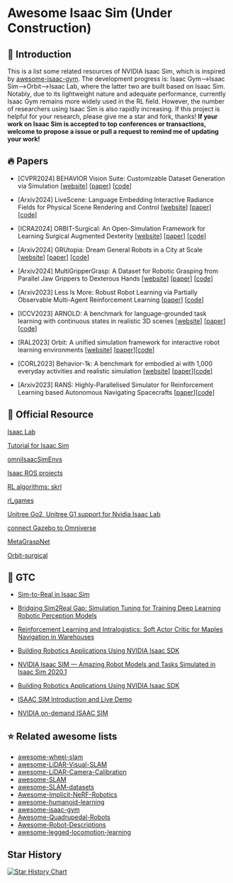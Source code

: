 # Awesome Isaac Sim (Under Construction)

## 📝 Introduction

This is a list some related resources of NVIDIA Isaac Sim, which is inspired by [awesome-isaac-gym](https://github.com/wangcongrobot/awesome-isaac-gym). The development progress is: Isaac Gym-->Isaac Sim-->Orbit-->Isaac Lab, where the latter two are built based on Isaac Sim. Notably, due to its lightweight nature and adequate performance, currently Isaac Gym remains more widely used in the RL field. However, the number of researchers using Isaac Sim is also rapidly increasing. If this project is helpful for your research, please give me a star and fork, thanks!
**If your work on Isaac Sim is accepted to top conferences or transactions, welcome to propose a issue or pull a request to remind me of updating your work!**


## 🔥 Papers


- [CVPR2024] BEHAVIOR Vision Suite: Customizable Dataset Generation via Simulation
 [[website](https://behavior-vision-suite.github.io/)] [[paper](https://openaccess.thecvf.com/content/CVPR2024/papers/Ge_BEHAVIOR_Vision_Suite_Customizable_Dataset_Generation_via_Simulation_CVPR_2024_paper.pdf)] [[code](https://github.com/behavior-vision-suite/behavior-vision-suite.github.io)]


- [Arxiv2024] LiveScene: Language Embedding Interactive Radiance Fields for Physical Scene Rendering and Control
 [[website](https://github.com/livescenes/livescenes.github.io)] [[paper](https://arxiv.org/pdf/2406.16038)] [[code](https://github.com/livescenes/livescenes.github.io)]

- [ICRA2024] ORBIT-Surgical: An Open-Simulation Framework for Learning Surgical Augmented Dexterity [[website](https://orbit-surgical.github.io/)] [[paper](https://arxiv.org/abs/2404.16027)] [[code](https://github.com/orbit-surgical/orbit-surgical)]

- [Arxiv2024] GRUtopia: Dream General Robots in a City at Scale [[website](https://grutopia.github.io/)] [[paper](https://arxiv.org/pdf/2407.10943)] [[code](https://github.com/OpenRobotLab/GRUtopia)]

- [Arxiv2024] MultiGripperGrasp: A Dataset for Robotic Grasping from Parallel Jaw Grippers to Dexterous Hands [[website](https://irvlutd.github.io/MultiGripperGrasp/)] [[paper](https://arxiv.org/pdf/2403.09841)] [[code](https://github.com/IRVLUTD/isaac_sim_grasping)]

- [Arxiv2023] Less Is More: Robust Robot Learning via Partially Observable Multi-Agent Reinforcement Learning [[paper](https://arxiv.org/pdf/2309.14792)] [[code](https://github.com/TIERS/isaac-marl-mobile-manipulation)]

- [ICCV2023] ARNOLD: A benchmark for language-grounded task learning with continuous states in realistic 3D scenes [[website](https://arnold-benchmark.github.io/)] [[paper](https://openaccess.thecvf.com/content/ICCV2023/papers/Gong_ARNOLD_A_Benchmark_for_Language-Grounded_Task_Learning_with_Continuous_States_ICCV_2023_paper.pdf)] [[code](https://github.com/arnold-benchmark/arnold)]

- [RAL2023] Orbit: A unified simulation framework for interactive robot learning environments [[website](https://isaac-orbit.github.io/)] [[paper](https://arxiv.org/pdf/2301.04195)][[code](https://github.com/isaac-sim/IsaacLab)]

- [CORL2023] Behavior-1k: A benchmark for embodied ai with 1,000 everyday activities and realistic simulation [[website](https://behavior.stanford.edu/behavior-1k)] [[paper](https://proceedings.mlr.press/v205/li23a/li23a.pdf)][[code](https://github.com/StanfordVL/behavior)]

- [Arxiv2023] RANS: Highly-Parallelised Simulator for Reinforcement Learning based Autonomous Navigating Spacecrafts [[paper](https://arxiv.org/pdf/2310.07393)][[code](https://github.com/elharirymatteo/RANS/)]



## 🚩 Official Resource

[Isaac Lab](https://github.com/isaac-sim/IsaacLab)

[Tutorial for Isaac Sim](https://docs.omniverse.nvidia.com/isaacsim/latest/core_api_tutorials/tutorial_core_hello_world.html)

[omniIsaacSimEnvs](https://github.com/isaac-sim/OmniIsaacGymEnvs)

[Isaac ROS projects](https://github.com/NVIDIA-ISAAC-ROS)

[RL algorithms: skrl](https://github.com/Toni-SM/skrl)

[rl_games](https://github.com/Denys88/rl_games)

[Unitree Go2, Unitree G1 support for Nvidia Isaac Lab](https://github.com/abizovnuralem/go2_omniverse)

[connect Gazebo to Omniverse](https://github.com/gazebosim/gz-omni)

[MetaGraspNet](https://github.com/maximiliangilles/MetaGraspNet)

[Orbit-surgical](https://github.com/orbit-surgical/orbit-surgical)


## 🎯 GTC

- [Sim-to-Real in Isaac Sim](https://www.nvidia.com/en-us/on-demand/session/gtcspring21-s31824/)

- [Bridging Sim2Real Gap: Simulation Tuning for Training Deep Learning Robotic Perception Models](https://www.nvidia.com/en-us/on-demand/session/gtcspring21-s31649/)

- [Reinforcement Learning and Intralogistics: Soft Actor Critic for Maples Navigation in Warehouses](https://www.nvidia.com/en-us/on-demand/session/gtcspring21-e31467/)

- [Building Robotics Applications Using NVIDIA Isaac SDK](https://www.nvidia.com/en-us/on-demand/session/gtcfall20-a21856/)

- [NVIDIA Isaac SIM — Amazing Robot Models and Tasks Simulated in Isaac Sim 2020.1](https://www.nvidia.com/en-us/on-demand/session/gtcsj20-d2s43/)

- [Building Robotics Applications Using NVIDIA Isaac SDK](https://www.nvidia.com/en-us/on-demand/session/gtcfall20-a21856/)


- [ISAAC SIM Introduction and Live Demo](https://www.nvidia.com/en-us/on-demand/session/omniverse2020-om1314/)

- [NVIDIA on-demand ISAAC SIM](https://www.nvidia.com/en-us/on-demand/search/?facet.mimetype[]=event%20session&layout=list&page=1&q=isaac%20sim&sort=relevance)



## ⭐️ Related awesome lists

- [awesome-wheel-slam](https://github.com/sjtuyinjie/awesome-wheel-slam)
- [awesome-LiDAR-Visual-SLAM](https://github.com/sjtuyinjie/awesome-LiDAR-Visual-SLAM)
- [awesome-LiDAR-Camera-Calibration](https://github.com/Deephome/Awesome-LiDAR-Camera-Calibration)
- [awesome-SLAM](https://github.com/SilenceOverflow/Awesome-SLAM)
- [awesome-SLAM-datasets](https://github.com/youngguncho/awesome-slam-datasets)
- [Awesome-Implicit-NeRF-Robotics](https://github.com/zubair-irshad/Awesome-Implicit-NeRF-Robotics)
- [awesome-humanoid-learning](https://github.com/jonyzhang2023/awesome-humanoid-learning)
- [awesome-isaac-gym](https://github.com/wangcongrobot/awesome-isaac-gym)
- [Awesome-Quadrupedal-Robots](https://github.com/curieuxjy/Awesome_Quadrupedal_Robots)
- [Awesome-Robot-Descriptions](https://github.com/robot-descriptions/awesome-robot-descriptions)
- [awesome-legged-locomotion-learning](https://github.com/gaiyi7788/awesome-legged-locomotion-learning)


## Star History

[![Star History Chart](https://api.star-history.com/svg?repos=sjtuyinjie/awesome-isaac-sim&type=Timeline)](https://star-history.com/#Ashutosh00710/github-readme-activity-graph&Timeline)
